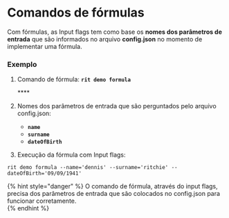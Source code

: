 # Comandos de fórmulas

Com fórmulas, as Input flags tem como base os **nomes dos parâmetros de entrada** que são informados no arquivo **config.json** no momento de implementar uma fórmula. 

### **Exemplo**

1. Comando de fórmula: **`rit demo formula`**

   \*\*\*\*

2. Nomes dos parâmetros de entrada que são perguntados pelo arquivo config.json:

   * **`name`**
   * **`surname`**
   * **`dateOfBirth`**

3. Execução da fórmula com Input flags:

```text
rit demo formula --name='dennis' --surname='ritchie' --dateOfBirth='09/09/1941'
```

{% hint style="danger" %}
O comando de fórmula, através do input flags, precisa dos parâmetros de entrada que são colocados no config.json para funcionar corretamente.  
{% endhint %}

